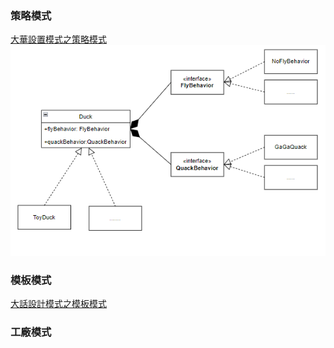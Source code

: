### 策略模式
[大華設置模式之策略模式]("https://blog.csdn.net/qq_43925089/article/details/107640010")
![img.png](src/main/resources/img/strategy.png)
### 模板模式
[大話設計模式之模板模式]("https://blog.csdn.net/lmb55/article/details/50986518")
### 工廠模式
